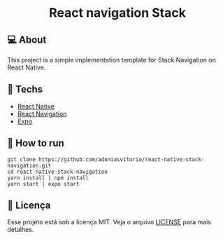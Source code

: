<h1 align="center">React navigation Stack</h1>

## 💻 About

This project is a simple implementation template for Stack Navigation on React Native. 

## 🚀 Techs
- [React Native](https://facebook.github.io/react-native/)
- [React Navigation](https://reactnavigation.org/)
- [Expo](https://expo.io/)

## 🔖 How to run

~~~
git clone https://github.com/adoniasvitorio/react-native-stack-navigation.git
cd react-native-stack-navigation 
yarn install | npm install 
yarn start | expo start 
~~~



## :memo: Licença

Esse projeto está sob a licença MIT. Veja o arquivo [LICENSE](LICENSE.md) para mais detalhes.
